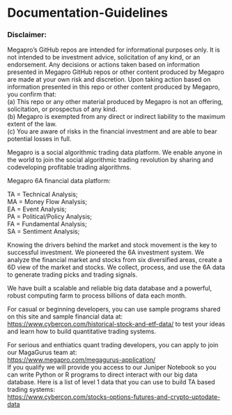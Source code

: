 # Documentation-Guidelines   

### Disclaimer: 
Megapro’s GitHub repos are intended for informational purposes only. It is not intended to be investment advice, solicitation of any kind, or an endorsement. Any decisions or actions taken based on information presented in Megapro GitHub repos or other content produced by Megapro are made at your own risk and discretion. Upon taking action based on information presented in this repo or other content produced by Megapro, you confirm that:  
(a) This repo or any other material produced by Megapro is not an offering, solicitation, or prospectus of any kind.     
(b) Megapro is exempted from any direct or indirect liability to the maximum extent of the law.     
(c) You are aware of risks in the financial investment and are able to bear potential losses in full. 

Megapro is a social algorithmic trading data platform. We enable anyone in the world to join the social algorithmic trading revolution by sharing and codeveloping profitable trading algorithms.

Megapro 6A financial data platform:

TA = Technical Analysis;  
MA = Money Flow Analysis;  
EA = Event Analysis;  
PA = Political/Policy Analysis;  
FA = Fundamental Analysis;  
SA = Sentiment Analysis;

Knowing the drivers behind the market and stock movement is the key to successful investment. We pioneered the 6A investment system. We analyze the financial market and stocks from six diversified areas, create a 6D view of the market and stocks. We collect, process, and use the 6A data to generate trading picks and trading signals.

We have built a scalable and reliable big data database and a powerful, robust computing farm to process billions of data each month.

For casual or beginning developers, you can use sample programs shared on this site and sample financial data at:
https://www.cybercon.com/historical-stock-and-etf-data/
to test your ideas and learn how to build quantitative trading systems.

For serious and enthiatics quant trading developers, you can apply to join our MagaGurus team at:  
https://www.megapro.com/megagurus-application/  
If you qualify we will provide you access to our Juniper Notebook so you can write Python or R programs to direct interact with our big data database.
Here is a list of level 1 data that you can use to build TA based trading systems:  
https://www.cybercon.com/stocks-options-futures-and-crypto-uptodate-data 
